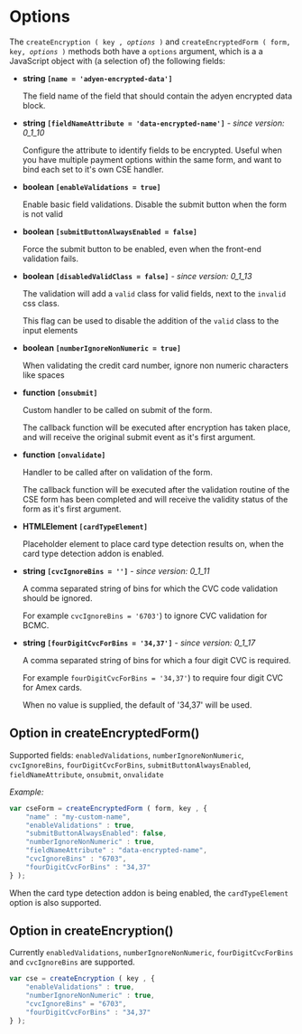 # Options
  
The `createEncryption ( key , `*`options`*` )` and `createEncryptedForm ( form, key, `*`options`*` )` methods both have a `options` argument, which is a  a JavaScript object with (a selection of) the following fields:
  
* **string `[name = 'adyen-encrypted-data'] `**
  
  The field name of the field that should contain the adyen encrypted data block.

* **string `[fieldNameAttribute = 'data-encrypted-name']`** - *since version: 0_1_10*

  Configure the attribute to identify fields to be encrypted. Useful when you have multiple payment options within the same form, and want to bind each set to it's own CSE handler.
  
* **boolean `[enableValidations = true] `**  
  
  Enable basic field validations. Disable the submit button when the form is not valid 
  
* **boolean `[submitButtonAlwaysEnabled = false]`**

  Force the submit button to be enabled, even when the front-end validation fails.

* **boolean `[disabledValidClass = false]`** - *since version: 0_1_13*
 
  The validation will add a `valid` class for valid fields, next to the `invalid` css class. 
  
  This flag can be used to disable the addition of the `valid` class to the input elements  

* **boolean `[numberIgnoreNonNumeric = true]`**

  When validating the credit card number, ignore non numeric characters like spaces
  
* **function `[onsubmit]`**

  Custom handler to be called on submit of the form.
  
  The callback function will be executed after encryption has taken place, and will receive the original submit event as it's first argument.

* **function `[onvalidate]`**

  Handler to be called after on validation of the form. 
  
  The callback function will be executed after the validation routine of the CSE form has been completed and will receive the validity status of the form as it's first argument.
  
* **HTMLElement `[cardTypeElement]`**

  Placeholder element to place card type detection results on, when the card type detection addon is enabled.
  
* **string `[cvcIgnoreBins = '']`** - *since version: 0_1_11*
   
  A comma separated string of bins for which the CVC code validation should be ignored.
  
  For example `cvcIgnoreBins = '6703'`) to ignore CVC validation for BCMC.
  
* **string `[fourDigitCvcForBins = '34,37']`** - *since version: 0_1_17*

  A comma separated string of bins for which a four digit CVC is required.

  For example `fourDigitCvcForBins = '34,37'`) to require four digit CVC for Amex cards.
  
  When no value is supplied, the default of '34,37' will be used.

## Option in createEncryptedForm()
Supported fields: `enabledValidations`, `numberIgnoreNonNumeric`, `cvcIgnoreBins`, `fourDigitCvcForBins`, `submitButtonAlwaysEnabled`, `fieldNameAttribute`, `onsubmit`, `onvalidate`

*Example:*
```Javascript
var cseForm = createEncryptedForm ( form, key , {
    "name" : "my-custom-name",
    "enableValidations" : true,
    "submitButtonAlwaysEnabled": false,
    "numberIgnoreNonNumeric" : true,
    "fieldNameAttribute" : "data-encrypted-name",
    "cvcIgnoreBins" : "6703",
    "fourDigitCvcForBins" : "34,37"
} );
```

When the card type detection addon is being enabled, the `cardTypeElement` option is also supported.

## Option in createEncryption()
Currently  `enabledValidations`, `numberIgnoreNonNumeric`, `fourDigitCvcForBins` and `cvcIgnoreBins` are supported.

```Javascript
var cse = createEncryption ( key , {
    "enableValidations" : true,
    "numberIgnoreNonNumeric" : true,
    "cvcIgnoreBins" = "6703",
    "fourDigitCvcForBins" : "34,37"
} );
```
